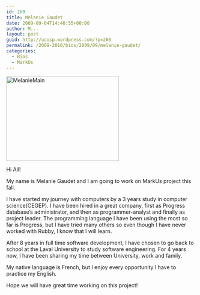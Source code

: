 ```yaml
---
id: 260
title: Melanie Gaudet
date: 2009-09-04T14:40:55+00:00
author: M...
layout: post
guid: http://ucosp.wordpress.com/?p=260
permalink: /2009-2010/bios/2009/09/melanie-gaudet/
categories:
  - Bios
  - MarkUs
---
```

<img class="alignleft size-medium wp-image-261" title="MelanieMain" src="http://ucosp.files.wordpress.com/2009/09/melaniemain.jpg?w=300" alt="MelanieMain" width="300" height="225" />

Hi All!

My name is Melanie Gaudet and I am going to work on MarkUs project this fall. 

I have started my journey with computers by a 3 years study in computer science(CEGEP). I have been hired in a great company, first as Progress database’s administrator, and then as programmer-analyst and finally as project leader. The programming language I have been using the most so far is Progress, but I have tried many others so even though I have never worked with Rubby, I know that I will learn.

After 8 years in full time software development, I have chosen to go back to school at the Laval University to study software engineering. For 4 years now, I have been sharing my time between University, work and family.

My native language is French, but I enjoy every opportunity I have to practice my English.

Hope we will have great time working on this project!